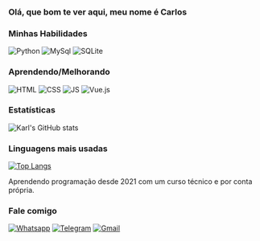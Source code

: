 ### Olá, que bom te ver aqui, meu nome é Carlos

### Minhas Habilidades

![Python](https://img.shields.io/badge/Python-3776AB?style=for-the-badge&logo=python&logoColor=white)
![MySql](https://img.shields.io/badge/MySQL-00000F?style=for-the-badge&logo=mysql&logoColor=white)
![SQLite](https://img.shields.io/badge/SQLite-07405E?style=for-the-badge&logo=sqlite&logoColor=white)

### Aprendendo/Melhorando
![HTML](https://img.shields.io/badge/HTML5-E34F26?style=for-the-badge&logo=html5&logoColor=white)
![CSS](https://img.shields.io/badge/CSS3-1572B6?style=for-the-badge&logo=css3&logoColor=white)
![JS](https://img.shields.io/badge/JavaScript-F7DF1E?style=for-the-badge&logo=javascript&logoColor=black)
![Vue.js](https://img.shields.io/badge/Vue.js-35495E?style=for-the-badge&logo=vue.js&logoColor=4FC08D)

### Estatísticas
![Karl's GitHub stats](https://github-readme-stats.vercel.app/api?username=Karl-developer&show_icons=true&theme=synthwave)

### Linguagens mais usadas
[![Top Langs](https://github-readme-stats.vercel.app/api/top-langs/?username=Karl-developer&layout=compact)](https://github.com/anuraghazra/github-readme-stats)

Aprendendo programação desde 2021 com um curso técnico e por conta própria.

### Fale comigo

[![Whatsapp](https://img.shields.io/badge/WhatsApp-25D366?style=for-the-badge&logo=whatsapp&logoColor=white)](https://api.whatsapp.com/send?phone=5547989081757&text=Ol%C3%A1,%20tudo%20bem%20?)
[![Telegram](https://img.shields.io/badge/Telegram-2CA5E0?style=for-the-badge&logo=telegram&logoColor=white)](https://msng.link/o/?carloseduardomarianoregis@gmail.com=tg)
[![Gmail](https://img.shields.io/badge/Gmail-D14836?style=for-the-badge&logo=gmail&logoColor=white)](karl.devcontato@gmail.com)
